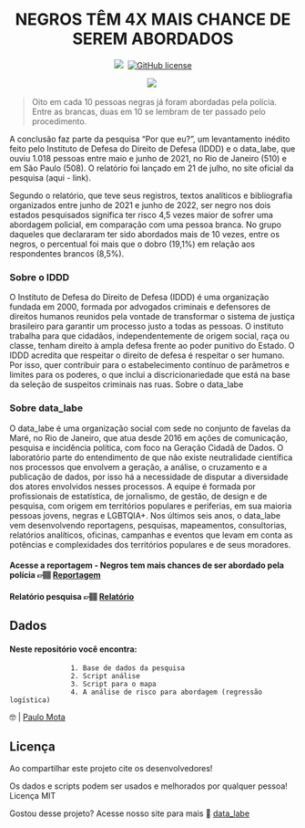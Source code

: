 
<h1 align="center">NEGROS TÊM 4X MAIS CHANCE DE SEREM ABORDADOS </h1>


<p align="center">
<img src="https://img.shields.io/badge/R-100%25-lightgrey">

 <img>
<a href="https://github.com/datalabe/campanha_pq_eu/blob/main/LICENSE"><img alt="GitHub license" src="https://img.shields.io/github/license/datalabe/Projeto_Analise_Eleitoral"></a>
</p>


<p align="center">
<img src= "https://user-images.githubusercontent.com/22666295/186664218-b8ac00f8-f545-4a16-a08a-d9ff39bf11df.png">
<img>
 </p>

> <p>Oito em cada 10 pessoas negras já foram abordadas pela polícia. Entre as brancas, duas em 10 se lembram de ter passado pelo procedimento.</p>
  
<p> A conclusão faz parte da pesquisa “Por que eu?”, um levantamento inédito feito pelo Instituto de Defesa do Direito de Defesa (IDDD) e o data_labe, que ouviu 1.018 pessoas entre maio e junho de 2021, no Rio de Janeiro (510) e em São Paulo (508). O relatório foi lançado em 21 de julho, no site oficial da pesquisa (aqui - link). 

Segundo o relatório, que teve seus registros, textos analíticos e bibliografia organizados entre junho de 2021 e junho de 2022, ser negro nos dois estados pesquisados significa ter risco 4,5 vezes maior de sofrer uma abordagem policial, em comparação com uma pessoa branca. No grupo daqueles que declararam ter sido abordados mais de 10 vezes, entre os negros, o percentual foi mais que o dobro (19,1%) em relação aos respondentes brancos (8,5%).
</p>


### Sobre o IDDD

O Instituto de Defesa do Direito de Defesa (IDDD) é uma organização fundada em 2000, formada por advogados criminais e defensores de direitos humanos reunidos pela vontade de transformar o sistema de justiça brasileiro para garantir um processo justo a todas as pessoas. O instituto trabalha para que cidadãos, independentemente de origem social, raça ou classe, tenham direito à ampla defesa frente ao poder punitivo do Estado. O IDDD acredita que respeitar o direito de defesa é respeitar o ser humano. Por isso, quer contribuir para o estabelecimento contínuo de parâmetros e limites para os poderes, o que inclui a discricionariedade que está na base da seleção de suspeitos criminais nas ruas.
Sobre o data_labe


### Sobre data_labe
O data_labe é uma organização social com sede no conjunto de favelas da Maré, no Rio de Janeiro, que atua desde 2016 em ações de comunicação, pesquisa e incidência política, com foco na Geração Cidadã de Dados. O laboratório parte do entendimento de que não existe neutralidade científica nos processos que envolvem a geração, a análise, o cruzamento e a publicação de dados, por isso há a necessidade de disputar a diversidade dos atores envolvidos nesses processos. A equipe é formada por profissionais de estatística, de jornalismo, de gestão, de design e de pesquisa, com origem em territórios populares e periferias, em sua maioria pessoas jovens, negras e LGBTQIA+. Nos últimos seis anos, o data_labe vem desenvolvendo reportagens, pesquisas, mapeamentos, consultorias, relatórios analíticos, oficinas, campanhas e eventos que levam em conta as potências e complexidades dos territórios populares e de seus moradores.

#### Acesse a reportagem - Negros tem mais chances de ser abordado pela polícia <span>&#128073;&#127997;</span> [Reportagem](https://datalabe.org/negros-mais-chance-abordagem/) 
#### Relatório pesquisa <span>&#128073;&#127997;</span> [Relatório](https://datalabe.org/relatorio-por-que-eu/) 








  
##  Dados

#### Neste repositório você encontra:
                   
                   1. Base de dados da pesquisa
                   2. Script análise
                   3. Script para o mapa
                   4. A análise de risco para abordagem (regressão logística)


:nerd_face: |  [Paulo Mota](https://rpubs.com/polinhobr/679254)

##   Licença

Ao compartilhar este projeto cite os desenvolvedores!

Os dados e scripts podem ser usados e melhorados por qualquer pessoa! Licença MIT
  
  


Gostou desse projeto? Acesse nosso site para mais :wave: [data_labe](https://datalabe.org/)
